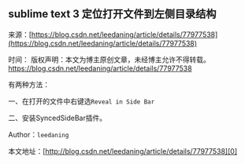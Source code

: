 ## sublime text 3 定位打开文件到左侧目录结构

来源：[https://blog.csdn.net/leedaning/article/details/77977538](https://blog.csdn.net/leedaning/article/details/77977538)

时间：
版权声明：本文为博主原创文章，未经博主允许不得转载。					https://blog.csdn.net/leedaning/article/details/77977538				

有两种方法：


一、在打开的文件中右键选`Reveal in Side Bar`

二、安装SyncedSideBar插件。


Author：`leedaning`

本文地址：[http://blog.csdn.net/leedaning/article/details/77977538][0]


[0]: http://blog.csdn.net/leedaning/article/details/77977538